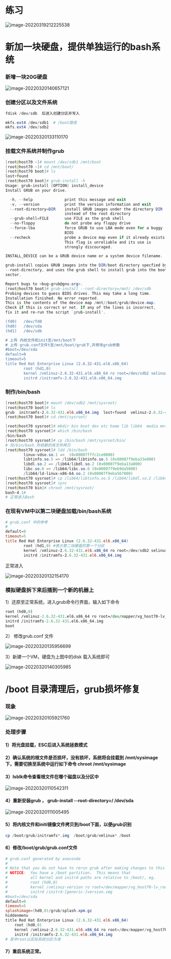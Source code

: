 # 练习



![image-20220319212225538](images/image-20220319212225538.png)

# 新加一块硬盘，提供单独运行的bash系统

###  新增一块20G硬盘

![image-20220320140657121](images/image-20220320140657121.png)

### 创建分区以及文件系统

```powershell
fdisk /dev/sdb  后进入创建分区并写入

mkfs.ext4 /dev/sdb1  # /boot路径
mkfs.ext4 /dev/sdb2  
```



![image-20220320133110170](images/image-20220320133110170.png)

###  挂载文件系统并制作grub

```powershell
[root@host70 ~]# mount /dev/sdb1 /mnt/boot
[root@host70 ~]# cd /mnt/boot/
[root@host70 boot]# ls
lost+found
[root@host70 boot]# grub-install -h
Usage: grub-install [OPTION] install_device
Install GRUB on your drive.

  -h, --help              print this message and exit
  -v, --version           print the version information and exit
  --root-directory=DIR    install GRUB images under the directory DIR
                          instead of the root directory
  --grub-shell=FILE       use FILE as the grub shell
  --no-floppy             do not probe any floppy drive
  --force-lba             force GRUB to use LBA mode even for a buggy
                          BIOS
  --recheck               probe a device map even if it already exists
                          This flag is unreliable and its use is
                          strongly discouraged.

INSTALL_DEVICE can be a GRUB device name or a system device filename.

grub-install copies GRUB images into the DIR/boot directory specfied by
--root-directory, and uses the grub shell to install grub into the boot
sector.

Report bugs to <bug-grub@gnu.org>.
[root@host70 boot]# grub-install --root-directory=/mnt/ /dev/sdb
Probing devices to guess BIOS drives. This may take a long time.
Installation finished. No error reported.
This is the contents of the device map /mnt//boot/grub/device.map.
Check if this is correct or not. If any of the lines is incorrect,
fix it and re-run the script `grub-install'.

(fd0)   /dev/fd0
(hd0)   /dev/sda
(hd1)   /dev/sdb

# 上传 内核文件和init至/mnt/boot下
# 上传 grub.conf文件t至/mnt/boot/grub下,并修改grub参数
#boot=/dev/sda
default=0
timeout=5
title Red Hat Enterprise Linux (2.6.32-431.el6.x86_64)
        root (hd1,0)
        kernel /vmlinuz-2.6.32-431.el6.x86_64 ro root=/dev/sdb2 selinux=0  init=/bin/bash
        initrd /initramfs-2.6.32-431.el6.x86_64.img

```

### 制作/bin/bash

```powershell
[root@host70 boot]# mount /dev/sdb2 /mnt/sysroot/
[root@host70 boot]# ls
grub  initramfs-2.6.32-431.el6.x86_64.img  lost+found  vmlinuz-2.6.32-431.el6.x86_64
[root@host70 boot]# cd /mnt/sysroot/

[root@host70 sysroot]# mkdir bin boot dev etc home lib lib64  media mnt opt proc root sbin selinux srv sys tmp usr var
[root@host70 sysroot]# which /bin/bash
/bin/bash
[root@host70 sysroot]# cp /bin/bash /mnt/sysroot/bin/
# 将/bin/bash 所依赖的库文件拷贝
[root@host70 sysroot]# ldd /bin/bash
        linux-vdso.so.1 =>  (0x00007fffc2ce0000)
        libtinfo.so.5 => /lib64/libtinfo.so.5 (0x00007f9eba33e000)
        libdl.so.2 => /lib64/libdl.so.2 (0x00007f9eba13a000)
        libc.so.6 => /lib64/libc.so.6 (0x00007f9eb9da5000)
        /lib64/ld-linux-x86-64.so.2 (0x00007f9eba567000)
[root@host70 sysroot]# cp /lib64/libtinfo.so.5 /lib64/libdl.so.2 /lib64/libc.so.6 /lib64/ld-linux-x86-64.so.2 /mnt/sysroot/lib64
[root@host70 sysroot]# sync
[root@host70 bin]# chroot /mnt/sysroot/
bash-4.1#
# 正常进入Bash

```

### 在现有VM中以第二块硬盘加载/bin/bash系统

```powershell
# grub.conf 中的参考 
#
default=0
timeout=5
title Red Hat Enterprise Linux (2.6.32-431.el6.x86_64)
        root (hd1,0) #表示第二块硬盘的第一个分区
        kernel /vmlinuz-2.6.32-431.el6.x86_64 ro root=/dev/sdb2 selinux=0  init=/bin/bash  # 第一个分区sdb1为boot 第二个分区sdb2为根目录
        initrd /initramfs-2.6.32-431.el6.x86_64.img
```



正常进入



![image-20220320132154170](images/image-20220320132154170.png)



### 模拟硬盘拆下来后插到一个新的机器上

1）还原至正常系统，进入grub命令行界面，输入如下命令

```perl
root (hd0,0)
kernel /vmlinuz-2.6.32-431.el6.x86_64 ro root=/dev/mapper/vg_host70-lv_root  selinx=0
initrd /initramfs-2.6.32-431.el6.x86_64.img
boot
```

2） 修改grub.conf 文件

![image-20220320135956699](images/image-20220320135956699.png)

3）新建一个VM，硬盘为上图中的disk 载入系统即可

![image-20220320140305985](images/image-20220320140305985.png)





#  /boot 目录清理后，grub损坏修复

### 现象

![image-20220320105921760](images/image-20220320105921760.png)

### 处理步骤

#### 1）将光盘挂载，ESC后进入系统拯救模式

#### 2）确认系统的根文件是否损坏，没有损坏，系统将会挂载到 /mnt/sysimage下，需要切换至系统中运行如下命令 chroot /mnt/sysimage

#### 3）lsblk命令查看根文件在哪个磁盘以及分区中

![image-20220320110542311](images/image-20220320110542311.png)

#### 4）重新安装grub ， grub-install --root-directory=/ /dev/sda

![image-20220320111005495](images/image-20220320111005495.png)

#### 5）将内核文件和initi镜像文件拷贝到/boot下面，以便grub识别

```powershell
cp /boot/grub/initramfs*.img  /boot/grub/vmlinux* /boot
```



#### 6）修改/boot/grub/grub.conf文件

```powershell
# grub.conf generated by anaconda
#
# Note that you do not have to rerun grub after making changes to this file
# NOTICE:  You have a /boot partition.  This means that
#          all kernel and initrd paths are relative to /boot/, eg.
#          root (hd0,0)
#          kernel /vmlinuz-version ro root=/dev/mapper/vg_host70-lv_root
#          initrd /initrd-[generic-]version.img
#boot=/dev/sda
default=0
timeout=5
splashimage=(hd0,0)/grub/splash.xpm.gz
hiddenmenu
title Red Hat Enterprise Linux (2.6.32-431.el6.x86_64)
	root (hd0,0)
	kernel /vmlinuz-2.6.32-431.el6.x86_64 ro root=/dev/mapper/vg_host70-lv_root rd_NO_LUKS crashkernel=auto rd_LVM_LV=vg_host70/lv_swap rd_NO_MD rd_LVM_LV=vg_host70/lv_root LANG=zh_CN.UTF-8  KEYBOARDTYPE=pc KEYTABLE=us rd_NO_DM rhgb quiet  selinux=0
	initrd /initramfs-2.6.32-431.el6.x86_64.img
# 其中root以实际系统分区为准
```

#### 7）重启系统正常。



